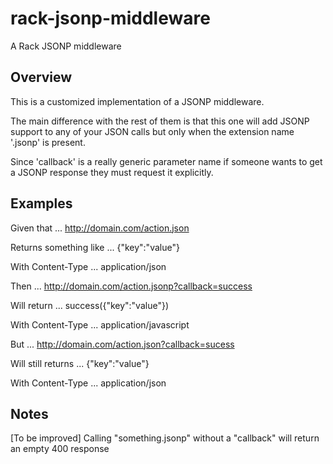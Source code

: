 # rack-jsonp-middleware

A Rack JSONP middleware

## Overview

This is a customized implementation of a JSONP middleware. 

The main difference with the rest of them is that this one will add JSONP support to any of your JSON calls but only when the extension name '.jsonp' is present.

Since 'callback' is a really generic parameter name if someone wants to get a JSONP response they must request it explicitly.

## Examples

Given that ...
    http://domain.com/action.json

Returns something like ...
    {"key":"value"}

With Content-Type ...
    application/json

Then ...
    http://domain.com/action.jsonp?callback=success

Will return ...
    success({"key":"value"})

With Content-Type ...
    application/javascript

But ...
    http://domain.com/action.json?callback=sucess

Will still returns ...
    {"key":"value"}

With Content-Type ...
    application/json

## Notes

[To be improved] Calling "something.jsonp" without a "callback" will return an empty 400 response
